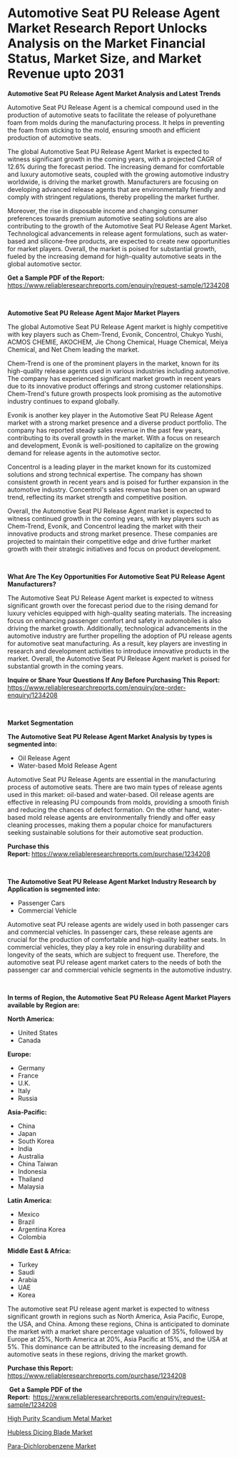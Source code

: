 <p><h1>Automotive Seat PU Release Agent Market Research Report Unlocks Analysis on the Market Financial Status, Market Size, and Market Revenue upto 2031</h1></p><p><strong>Automotive Seat PU Release Agent Market Analysis and Latest Trends</strong></p>
<p><p>Automotive Seat PU Release Agent is a chemical compound used in the production of automotive seats to facilitate the release of polyurethane foam from molds during the manufacturing process. It helps in preventing the foam from sticking to the mold, ensuring smooth and efficient production of automotive seats.</p><p>The global Automotive Seat PU Release Agent Market is expected to witness significant growth in the coming years, with a projected CAGR of 12.6% during the forecast period. The increasing demand for comfortable and luxury automotive seats, coupled with the growing automotive industry worldwide, is driving the market growth. Manufacturers are focusing on developing advanced release agents that are environmentally friendly and comply with stringent regulations, thereby propelling the market further.</p><p>Moreover, the rise in disposable income and changing consumer preferences towards premium automotive seating solutions are also contributing to the growth of the Automotive Seat PU Release Agent Market. Technological advancements in release agent formulations, such as water-based and silicone-free products, are expected to create new opportunities for market players. Overall, the market is poised for substantial growth, fueled by the increasing demand for high-quality automotive seats in the global automotive sector.</p></p>
<p><strong>Get a Sample PDF of the Report:&nbsp;</strong> <a href="https://www.reliableresearchreports.com/enquiry/request-sample/1234208">https://www.reliableresearchreports.com/enquiry/request-sample/1234208</a></p>
<p>&nbsp;</p>
<p><strong>Automotive Seat PU Release Agent Major Market Players</strong></p>
<p><p>The global Automotive Seat PU Release Agent market is highly competitive with key players such as Chem-Trend, Evonik, Concentrol, Chukyo Yushi, ACMOS CHEMIE, AKOCHEM, Jie Chong Chemical, Huage Chemical, Meiya Chemical, and Net Chem leading the market.</p><p>Chem-Trend is one of the prominent players in the market, known for its high-quality release agents used in various industries including automotive. The company has experienced significant market growth in recent years due to its innovative product offerings and strong customer relationships. Chem-Trend's future growth prospects look promising as the automotive industry continues to expand globally.</p><p>Evonik is another key player in the Automotive Seat PU Release Agent market with a strong market presence and a diverse product portfolio. The company has reported steady sales revenue in the past few years, contributing to its overall growth in the market. With a focus on research and development, Evonik is well-positioned to capitalize on the growing demand for release agents in the automotive sector.</p><p>Concentrol is a leading player in the market known for its customized solutions and strong technical expertise. The company has shown consistent growth in recent years and is poised for further expansion in the automotive industry. Concentrol's sales revenue has been on an upward trend, reflecting its market strength and competitive position.</p><p>Overall, the Automotive Seat PU Release Agent market is expected to witness continued growth in the coming years, with key players such as Chem-Trend, Evonik, and Concentrol leading the market with their innovative products and strong market presence. These companies are projected to maintain their competitive edge and drive further market growth with their strategic initiatives and focus on product development.</p></p>
<p>&nbsp;</p>
<p><strong>What Are The Key Opportunities For Automotive Seat PU Release Agent Manufacturers?</strong></p>
<p><p>The Automotive Seat PU Release Agent market is expected to witness significant growth over the forecast period due to the rising demand for luxury vehicles equipped with high-quality seating materials. The increasing focus on enhancing passenger comfort and safety in automobiles is also driving the market growth. Additionally, technological advancements in the automotive industry are further propelling the adoption of PU release agents for automotive seat manufacturing. As a result, key players are investing in research and development activities to introduce innovative products in the market. Overall, the Automotive Seat PU Release Agent market is poised for substantial growth in the coming years.</p></p>
<p><strong>Inquire or Share Your Questions If Any Before Purchasing This Report:</strong> <a href="https://www.reliableresearchreports.com/enquiry/pre-order-enquiry/1234208">https://www.reliableresearchreports.com/enquiry/pre-order-enquiry/1234208</a></p>
<p>&nbsp;</p>
<p><strong>Market Segmentation</strong></p>
<p><strong>The Automotive Seat PU Release Agent Market Analysis by types is segmented into:</strong></p>
<p><ul><li>Oil Release Agent</li><li>Water-based Mold Release Agent</li></ul></p>
<p><p>Automotive Seat PU Release Agents are essential in the manufacturing process of automotive seats. There are two main types of release agents used in this market: oil-based and water-based. Oil release agents are effective in releasing PU compounds from molds, providing a smooth finish and reducing the chances of defect formation. On the other hand, water-based mold release agents are environmentally friendly and offer easy cleaning processes, making them a popular choice for manufacturers seeking sustainable solutions for their automotive seat production.</p></p>
<p><strong>Purchase this Report:&nbsp;</strong><a href="https://www.reliableresearchreports.com/purchase/1234208">https://www.reliableresearchreports.com/purchase/1234208</a></p>
<p>&nbsp;</p>
<p><strong>The Automotive Seat PU Release Agent Market Industry Research by Application is segmented into:</strong></p>
<p><ul><li>Passenger Cars</li><li>Commercial Vehicle</li></ul></p>
<p><p>Automotive seat PU release agents are widely used in both passenger cars and commercial vehicles. In passenger cars, these release agents are crucial for the production of comfortable and high-quality leather seats. In commercial vehicles, they play a key role in ensuring durability and longevity of the seats, which are subject to frequent use. Therefore, the automotive seat PU release agent market caters to the needs of both the passenger car and commercial vehicle segments in the automotive industry.</p></p>
<p>&nbsp;</p>
<p><strong>In terms of Region, the Automotive Seat PU Release Agent Market Players available by Region are:</strong></p>
<p>
    <p> <strong> North America: </strong>
        <ul>
            <li>United States</li>
            <li>Canada</li>
        </ul>
        </p> 
    <p> <strong> Europe: </strong>
        <ul>
            <li>Germany</li>
            <li>France</li>
            <li>U.K.</li>
            <li>Italy</li>
            <li>Russia</li>
        </ul>
        </p> 
    <p> <strong> Asia-Pacific: </strong>
        <ul>
            <li>China</li>
            <li>Japan</li>
            <li>South Korea</li>
            <li>India</li>
            <li>Australia</li>
            <li>China Taiwan</li>
            <li>Indonesia</li>
            <li>Thailand</li>
            <li>Malaysia</li>
        </ul>
        </p> 
    <p> <strong> Latin America: </strong>
        <ul>
            <li>Mexico</li>
            <li>Brazil</li>
            <li>Argentina Korea</li>
            <li>Colombia</li>
        </ul>
        </p> 
    <p> <strong> Middle East & Africa: </strong>
        <ul>
            <li>Turkey</li>
            <li>Saudi</li>
            <li>Arabia</li>
            <li>UAE</li>
            <li>Korea</li>
        </ul>
    </p>
    </p>
<p><p>The automotive seat PU release agent market is expected to witness significant growth in regions such as North America, Asia Pacific, Europe, the USA, and China. Among these regions, China is anticipated to dominate the market with a market share percentage valuation of 35%, followed by Europe at 25%, North America at 20%, Asia Pacific at 15%, and the USA at 5%. This dominance can be attributed to the increasing demand for automotive seats in these regions, driving the market growth.</p></p>
<p><strong>Purchase this Report: </strong><a href="https://www.reliableresearchreports.com/purchase/1234208">https://www.reliableresearchreports.com/purchase/1234208</a></p>
<p>&nbsp;<strong>Get a Sample PDF of the Report:&nbsp;&nbsp;</strong><a href="https://www.reliableresearchreports.com/enquiry/request-sample/1234208">https://www.reliableresearchreports.com/enquiry/request-sample/1234208</a></p>
<p><strong></strong></p>
<p><p><a href="https://github.com/beatblasta/Market-Research-Report-List-2/blob/main/high-purity-scandium-metal-market.md">High Purity Scandium Metal Market</a></p><p><a href="https://github.com/angelajermaine/Market-Research-Report-List-2/blob/main/hubless-dicing-blade-market.md">Hubless Dicing Blade Market</a></p><p><a href="https://github.com/shotows/Market-Research-Report-List-1/blob/main/para-dichlorobenzene-market.md">Para-Dichlorobenzene Market</a></p></p>